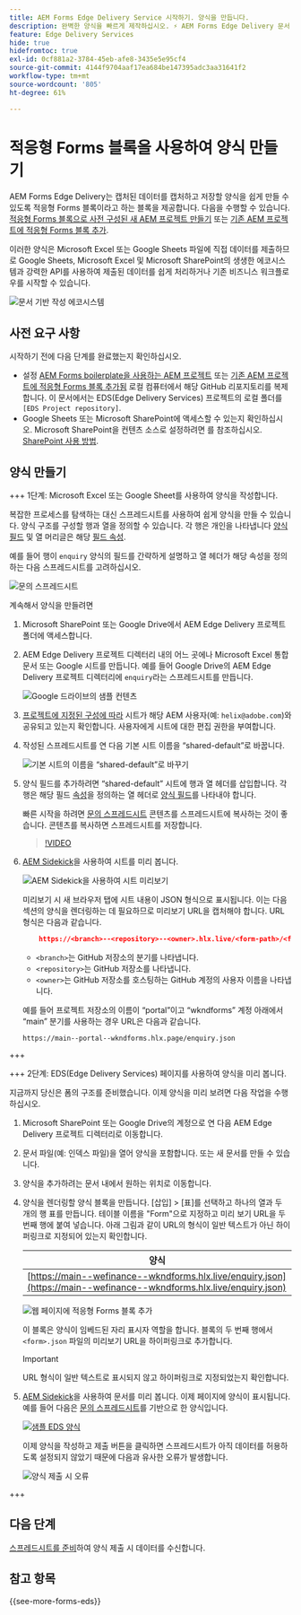 ```yaml
---
title: AEM Forms Edge Delivery Service 시작하기. 양식을 만듭니다.
description: 완벽한 양식을 빠르게 제작하십시오. ⚡ AEM Forms Edge Delivery 문서 기반 작성 = 놀라운 속도 및 만족도가 높은 사용자를 위한 SEO 친화적 양식과 검색 엔진.
feature: Edge Delivery Services
hide: true
hidefromtoc: true
exl-id: 0cf881a2-3784-45eb-afe8-3435e5e95cf4
source-git-commit: 4144f9704aaf17ea684be147395adc3aa31641f2
workflow-type: tm+mt
source-wordcount: '805'
ht-degree: 61%

---
```


# 적응형 Forms 블록을 사용하여 양식 만들기

AEM Forms Edge Delivery는 캡처된 데이터를 캡처하고 저장할 양식을 쉽게 만들 수 있도록 적응형 Forms 블록이라고 하는 블록을 제공합니다. 다음을 수행할 수 있습니다. [적응형 Forms 블록으로 사전 구성된 새 AEM 프로젝트 만들기](/help/edge/docs/forms/tutorial.md#create-a-new-aem-project-pre-configured-with-adaptive-forms-block) 또는 [기존 AEM 프로젝트에 적응형 Forms 블록 추가](/help/edge/docs/forms/tutorial.md#add-adaptive-forms-block-to-your-existing-aem-project).

이러한 양식은 Microsoft Excel 또는 Google Sheets 파일에 직접 데이터를 제출하므로 Google Sheets, Microsoft Excel 및 Microsoft SharePoint의 생생한 에코시스템과 강력한 API를 사용하여 제출된 데이터를 쉽게 처리하거나 기존 비즈니스 워크플로우를 시작할 수 있습니다.

![문서 기반 작성 에코시스템](/help/edge/assets/document-based-authoring-workflow-create-form.png)




## 사전 요구 사항

시작하기 전에 다음 단계를 완료했는지 확인하십시오.

* 설정 [AEM Forms boilerplate을 사용하는 AEM 프로젝트](/help/edge/docs/forms/tutorial.md#create-a-new-aem-project-pre-configured-with-adaptive-forms-block) 또는 [기존 AEM 프로젝트에 적응형 Forms 블록 추가됨](/help/edge/docs/forms/tutorial.md#add-adaptive-forms-block-to-your-existing-aem-project) 로컬 컴퓨터에서 해당 GitHub 리포지토리를 복제합니다.
이 문서에서는 EDS(Edge Delivery Services) 프로젝트의 로컬 폴더를 `[EDS Project repository]`.
* Google Sheets 또는 Microsoft SharePoint에 액세스할 수 있는지 확인하십시오. Microsoft SharePoint을 컨텐츠 소스로 설정하려면 를 참조하십시오. [SharePoint 사용 방법](https://www.aem.live/docs/setup-customer-SharePoint).



## 양식 만들기

<!-- 

+++ Step 1: Add the Adaptive Forms Block to your Edge Delivery Services (EDS) project.

The Adaptive  empowers users to create forms for an Edge Delivery ServicesSite. However, this block isn't included in the default AEM boilerplate (used to create an Edge Delivery Services project). To seamlessly integrate the Adaptive Forms Block into your Edge Delivery Services project:

1. **Clone the Adaptive Forms Block repository**: Clone the [Adaptive Forms Block repository](https://github.com/adobe-rnd/form-block) on your local machine. It contains the code to render the form on an EDS webpage. In this document, the local folder of your Forms Block repository is referred as `[Adaptive Forms Block repository]`.
1. **Locate the Adaptive Forms Block Repository:** Access the [Adaptive Forms Block repository]/blocks/src folder and copy its content. 

1. on your local machine and copy the `form` folder. 
1. **Paste the Adaptive Forms Block's code into your EDS Project:**
Navigate to the [EDS Project repository]/blocks/ folder on your local machine and create a 'form' folder. Paste the `[Adaptive Forms Block repository]/blocks/src content`, copied in perevious step to the `[EDS Project repository]/blocks/form` folder.
1. **Commit Changes to GitHub:** Check in the `[EDS Project repository]/blocks/form` folder and its underlying files to your Edge Delivery Services project on GitHub.

After completing these steps, the Adaptive Forms Block is successfully added to your Edge Delivery Services (EDS) project repository on GitHub. You can now create and add forms to a EDS Sites page.
 

**Troubleshooting GitHub build issues**

Ensure a smooth GitHub build process by addressing potential issues:

* **Resolve Module Path Error:**
    If you encounter the error "Unable to resolve path to module "'../../scripts/lib-franklin.js'", navigate to the [EDS Project]/blocks/forms/form.js file. Update the import statement by replacing the lib-franklin.js file with the aem.js file.

* **Handle Linting Errors:**
    Should you come across any linting errors, you can bypass them. Open the [EDS Project]/package.json file and modify the "lint" script from "lint": "npm run lint:js && npm run lint:css" to "lint": "echo 'skipping linting for now'". Save the file and commit the changes to your GitHub project.

+++

-->

+++ 1단계: Microsoft Excel 또는 Google Sheet를 사용하여 양식을 작성합니다.

복잡한 프로세스를 탐색하는 대신 스프레드시트를 사용하여 쉽게 양식을 만들 수 있습니다. 양식 구조를 구성할 행과 열을 정의할 수 있습니다. 각 행은 개인을 나타냅니다 [양식 필드](/help/edge/docs/forms/form-components.md#available-components) 및 열 머리글은 해당 [필드 속성](/help/edge/docs/forms/form-components.md#components-properties).

예를 들어 행이 `enquiry` 양식의 필드를 간략하게 설명하고 열 헤더가 해당 속성을 정의하는 다음 스프레드시트를 고려하십시오.

![문의 스프레드시트](/help/edge/assets/enquiry-form-spreadsheet.png)

계속해서 양식을 만들려면

1. Microsoft SharePoint 또는 Google Drive에서 AEM Edge Delivery 프로젝트 폴더에 액세스합니다.

1. AEM Edge Delivery 프로젝트 디렉터리 내의 어느 곳에나 Microsoft Excel 통합 문서 또는 Google 시트를 만듭니다. 예를 들어 Google Drive의 AEM Edge Delivery 프로젝트 디렉터리에 `enquiry`라는 스프레드시트를 만듭니다.

   ![Google 드라이브의 샘플 컨텐츠](/help/edge/assets/upload-sample-files-to-your-content-folder.png)

1. [프로젝트에 지정된 구성에 따라](https://www.aem.live/docs/setup-customer-SharePoint) 시트가 해당 AEM 사용자(예: `helix@adobe.com`)와 공유되고 있는지 확인합니다. 사용자에게 시트에 대한 편집 권한을 부여합니다.

1. 작성된 스프레드시트를 연 다음 기본 시트 이름을 “shared-default”로 바꿉니다.

   ![기본 시트의 이름을 “shared-default”로 바꾸기](/help/edge/assets/rename-sheet-to-shared-default.png)

1. 양식 필드를 추가하려면 “shared-default” 시트에 행과 열 헤더를 삽입합니다. 각 행은 해당 필드 [속성](/help/edge/docs/forms/form-components.md#components-properties)을 정의하는 열 헤더로 [양식 필드](/help/edge/docs/forms/form-components.md#available-components)를 나타내야 합니다.


   빠른 시작을 하려면 [문의 스프레드시트](https://docs.google.com/spreadsheets/d/196lukD028RDK_evBelkOonPxC7w0l_IiJ-Yx3DvMfNk/edit#gid=0) 콘텐츠를 스프레드시트에 복사하는 것이 좋습니다. 콘텐츠를 복사하면 스프레드시트를 저장합니다.

   >[!VIDEO](https://video.tv.adobe.com/v/3427468?quality=12&learn=on)


1. [AEM Sidekick](https://www.aem.live/developer/tutorial#preview-and-publish-your-content)을 사용하여 시트를 미리 봅니다.

   ![AEM Sidekick을 사용하여 시트 미리보기](/help/edge/assets/preview-form.png)

   미리보기 시 새 브라우저 탭에 시트 내용이 JSON 형식으로 표시됩니다. 이는 다음 섹션의 양식을 렌더링하는 데 필요하므로 미리보기 URL을 캡처해야 합니다. URL 형식은 다음과 같습니다.


   ```JSON
       https://<branch>--<repository>--<owner>.hlx.live/<form-path>/<form-file-name>.json
   ```

   * `<branch>`는 GitHub 저장소의 분기를 나타냅니다.
   * `<repository>`는 GitHub 저장소를 나타냅니다.
   * `<owner>`는 GitHub 저장소를 호스팅하는 GitHub 계정의 사용자 이름을 나타냅니다.

   예를 들어 프로젝트 저장소의 이름이 “portal”이고 “wkndforms” 계정 아래에서 “main” 분기를 사용하는 경우 URL은 다음과 같습니다.

   `https://main--portal--wkndforms.hlx.page/enquiry.json`


+++

+++ 2단계: EDS(Edge Delivery Services) 페이지를 사용하여 양식을 미리 봅니다.


지금까지 당신은 폼의 구조를 준비했습니다. 이제 양식을 미리 보려면 다음 작업을 수행하십시오.

1. Microsoft SharePoint 또는 Google Drive의 계정으로 연 다음 AEM Edge Delivery 프로젝트 디렉터리로 이동합니다.



1. 문서 파일(예: 인덱스 파일)을 열어 양식을 포함합니다. 또는 새 문서를 만들 수 있습니다.

1. 양식을 추가하려는 문서 내에서 원하는 위치로 이동합니다.

1. 양식을 렌더링할 양식 블록을 만듭니다. [삽입] > [표]를 선택하고 하나의 열과 두 개의 행 표를 만듭니다. 테이블 이름을 &quot;Form&quot;으로 지정하고 미리 보기 URL을 두 번째 행에 붙여 넣습니다. 아래 그림과 같이 URL의 형식이 일반 텍스트가 아닌 하이퍼링크로 지정되어 있는지 확인합니다.

   | 양식 |
   |---|
   | [https://main--wefinance--wkndforms.hlx.live/enquiry.json](https://main--wefinance--wkndforms.hlx.live/enquiry.json) |


   ![웹 페이지에 적응형 Forms 블록 추가](/help/edge/assets/add-adaptive-forms-block.png)

   이 블록은 양식이 임베드된 자리 표시자 역할을 합니다. 블록의 두 번째 행에서 `<form>.json` 파일의 미리보기 URL을 하이퍼링크로 추가합니다.

   >[!IMPORTANT]
   >
   >
   > URL 형식이 일반 텍스트로 표시되지 않고 하이퍼링크로 지정되었는지 확인합니다.


1. [AEM Sidekick](https://www.aem.live/developer/tutorial#preview-and-publish-your-content)을 사용하여 문서를 미리 봅니다. 이제 페이지에 양식이 표시됩니다. 예를 들어 다음은 [문의 스프레드시트](https://docs.google.com/spreadsheets/d/196lukD028RDK_evBelkOonPxC7w0l_IiJ-Yx3DvMfNk/edit#gid=0)를 기반으로 한 양식입니다.


   [![샘플 EDS 양식](/help/edge/assets/eds-form.png)](https://main--portal--wkndforms.hlx.live/)

   이제 양식을 작성하고 제출 버튼을 클릭하면 스프레드시트가 아직 데이터를 허용하도록 설정되지 않았기 때문에 다음과 유사한 오류가 발생합니다.

   ![양식 제출 시 오류](/help/edge/assets/form-error.png)

+++


## 다음 단계

[스프레드시트를 준비](/help/edge/docs/forms/submit-forms.md)하여 양식 제출 시 데이터를 수신합니다.


## 참고 항목

{{see-more-forms-eds}}
